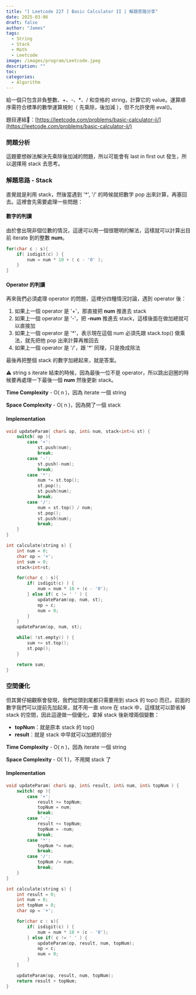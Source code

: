 ```yaml
---
title: "[ Leetcode 227 ] Basic Calculator II | 解題思路分享"
date: 2025-03-06
draft: false
author: "James"
tags:
  - String
  - Stack
  - Math
  - Leetcode
image: /images/program/Leetcode.jpeg
description: ""
toc: 
categories:
  - Algorithm
---
```


給一個只包含非負整數、+、-、*、/ 和空格的 string，計算它的 value。運算順序需符合標準的數學運算規則（ 先乘除，後加減 ），但不允許使用 eval()。

題目連結🔗：[https://leetcode.com/problems/basic-calculator-ii/](https://leetcode.com/problems/basic-calculator-ii/)

### **問題分析**

這題要想辦法解決先乘除後加減的問題，所以可能會有 last in first out 發生，所以選擇用 stack 去思考。

### **解題思路 - Stack**

直覺就是利用 stack，然後當遇到 '*', '/' 的時候就把數字 pop 出來計算，再塞回去。這裡會先需要處理一些問題：

#### **數字的判讀**

由於會出現非個位數的情況，這邊可以用一個很聰明的解法，這樣就可以計算出目前 iterate 到的整數 **num**。

```cpp
for(char c : s){
    if( isdigit(c) ) {
        num = num * 10 + ( c - '0' );
    }
}
```

#### **Operator 的判讀**

再來我們必須處理 operator 的問題，這裡分四種情況討論，遇到 operator 後：

1. 如果上一個 operator 是 '+'，那直接把 **num** 推進去 stack
2. 如果上一個 operator 是 '-'，把 **-num** 推進去 stack，這樣後面在做加總就可以直接加
3. 如果上一個 operator 是 '*'，表示現在這個 num 必須先跟 stack.top() 做乘法，就先把他 pop 出來計算再推回去
4. 如果上一個 operator 是 '/'，跟 '*' 同理，只是換成除法

最後再把整個 stack 的數字加總起來，就是答案。

⚠️ string s iterate 結束的時候，因為最後一位不是 operator，所以跳出迴圈的時候要再處理一下最後一個 **num** 然後更新 stack。

**Time Complexity** - O( n )，因為 iterate 一個 string

**Space Complexity** - O( n )，因為開了一個 stack

#### **Implementation**

```cpp
void updateParam( char& op, int& num, stack<int>& st) {
    switch( op ){
        case '+':
            st.push(num);
            break;
        case '-':
            st.push(-num);
            break;
        case '*':
            num *= st.top();
            st.pop();
            st.push(num);
            break;
        case '/':
            num = st.top() / num;
            st.pop();
            st.push(num);
            break;
    }
}

int calculate(string s) {
    int num = 0;
    char op = '+';
    int sum = 0;
    stack<int>st;

    for(char c : s){
        if( isdigit(c) ) {
            num = num * 10 + (c - '0');
        } else if( c != ' ' ) {
            updateParam(op, num, st);
            op = c;
            num = 0;
        } 
    }
    updateParam(op, num, st);

    while( !st.empty() ) {
        sum += st.top();
        st.pop();
    }

    return sum;
}
```

### **空間優化**

但其實仔細觀察會發現，我們從頭到尾都只需要用到 stack 的 top() 而已，前面的數字我們可以提前先加起來，就不用一直 store 在 stack 中，這樣就可以節省掉 stack 的空間，因此這邊做一個優化，拿掉 stack 後新增兩個變數：

- **topNum**：就是原本 stack 的 top()
- **result**：就是 stack 中早就可以加總的部分

**Time Complexity** - O( n )，因為 iterate 一個 string

**Space Complexity** - O( 1 )，不用開 stack 了

#### **Implementation**

```cpp
void updateParam( char& op, int& result, int& num, int& topNum ) {
    switch( op ){
        case '+':
            result += topNum;
            topNum = num;
            break;
        case '-':
            result += topNum;
            topNum = -num;
            break;
        case '*':
            topNum *= num;
            break;
        case '/':
            topNum /= num;
            break;
    }
}

int calculate(string s) {
    int result = 0;
    int num = 0;
    int topNum = 0;
    char op = '+';

    for(char c : s){
        if( isdigit(c) ) {
            num = num * 10 + (c - '0');
        } else if( c != ' ' ) {
            updateParam(op, result, num, topNum);
            op = c;
            num = 0;
        } 
    }

    updateParam(op, result, num, topNum);
    return result + topNum;
}
```